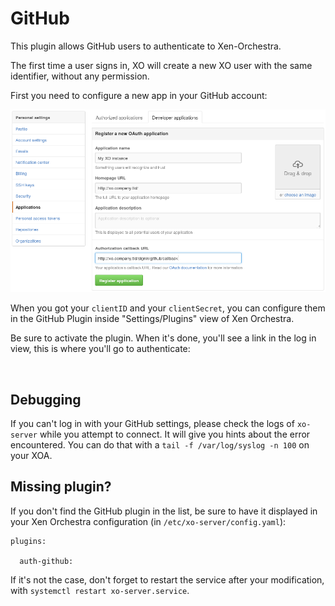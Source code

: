 # GitHub

This plugin allows GitHub users to authenticate to Xen-Orchestra.

The first time a user signs in, XO will create a new XO user with the same identifier, without any permission.

First you need to configure a new app in your GitHub account:

![](https://raw.githubusercontent.com/vatesfr/xo-server-auth-github/master/github.png)

When you got your `clientID` and your `clientSecret`, you can configure them in the GitHub Plugin inside "Settings/Plugins" view of Xen Orchestra.

Be sure to activate the plugin. When it's done, you'll see a link in the log in view, this is where you'll go to authenticate:

![]()

## Debugging

If you can't log in with your GitHub settings, please check the logs of `xo-server` while you attempt to connect. It will give you hints about the error encountered. You can do that with a `tail -f /var/log/syslog -n 100` on your XOA.

## Missing plugin?

If you don't find the GitHub plugin in the list, be sure to have it displayed in your Xen Orchestra configuration (in `/etc/xo-server/config.yaml`):

```
plugins:

  auth-github:
```

If it's not the case, don't forget to restart the service after your modification, with `systemctl restart xo-server.service`.